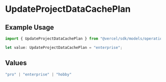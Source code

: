 # UpdateProjectDataCachePlan

## Example Usage

```typescript
import { UpdateProjectDataCachePlan } from "@vercel/sdk/models/operations/updateprojectdatacache.js";

let value: UpdateProjectDataCachePlan = "enterprise";
```

## Values

```typescript
"pro" | "enterprise" | "hobby"
```